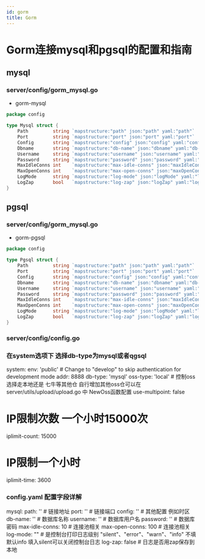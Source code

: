 ```yaml
---
id: gorm
title: Gorm
---
```


# Gorm连接mysql和pgsql的配置和指南

## mysql

### server/config/gorm_mysql.go

- gorm-mysql

```go
package config

type Mysql struct {
	Path         string `mapstructure:"path" json:"path" yaml:"path"`                             // 服务器地址
	Port         string `mapstructure:"port" json:"port" yaml:"port"`                             // 端口
	Config       string `mapstructure:"config" json:"config" yaml:"config"`                       // 高级配置
	Dbname       string `mapstructure:"db-name" json:"dbname" yaml:"db-name"`                     // 数据库名
	Username     string `mapstructure:"username" json:"username" yaml:"username"`                 // 数据库用户名
	Password     string `mapstructure:"password" json:"password" yaml:"password"`                 // 数据库密码
	MaxIdleConns int    `mapstructure:"max-idle-conns" json:"maxIdleConns" yaml:"max-idle-conns"` // 空闲中的最大连接数
	MaxOpenConns int    `mapstructure:"max-open-conns" json:"maxOpenConns" yaml:"max-open-conns"` // 打开到数据库的最大连接数
	LogMode      string `mapstructure:"log-mode" json:"logMode" yaml:"log-mode"`                  // 是否开启Gorm全局日志
	LogZap       bool   `mapstructure:"log-zap" json:"logZap" yaml:"log-zap"`                     // 是否通过zap写入日志文件
}
```

## pgsql

### server/config/gorm_mysql.go

- gorm-pgsql

```go
package config

type Pgsql struct {
	Path         string `mapstructure:"path" json:"path" yaml:"path"`                             // 服务器地址:端口
	Port         string `mapstructure:"port" json:"port" yaml:"port"`                             //:端口
	Config       string `mapstructure:"config" json:"config" yaml:"config"`                       // 高级配置
	Dbname       string `mapstructure:"db-name" json:"dbname" yaml:"db-name"`                     // 数据库名
	Username     string `mapstructure:"username" json:"username" yaml:"username"`                 // 数据库用户名
	Password     string `mapstructure:"password" json:"password" yaml:"password"`                 // 数据库密码
	MaxIdleConns int    `mapstructure:"max-idle-conns" json:"maxIdleConns" yaml:"max-idle-conns"` // 空闲中的最大连接数
	MaxOpenConns int    `mapstructure:"max-open-conns" json:"maxOpenConns" yaml:"max-open-conns"` // 打开到数据库的最大连接数
	LogMode      string `mapstructure:"log-mode" json:"logMode" yaml:"log-mode"`                  // 是否开启Gorm全局日志
	LogZap       bool   `mapstructure:"log-zap" json:"logZap" yaml:"log-zap"`                     // 是否通过zap写入日志文件
}
```

### server/config/config.go

### 在system选项下 选择db-type为mysql或者qgsql

system:
  env: 'public'  # Change to "develop" to skip authentication for development mode
  addr: 8888
  db-type: 'mysql'
  oss-type: 'local'    # 控制oss选择走本地还是 七牛等其他仓 自行增加其他oss仓可以在 server/utils/upload/upload.go 中 NewOss函数配置
  use-multipoint: false
  # IP限制次数 一个小时15000次
  iplimit-count: 15000
  #  IP限制一个小时
  iplimit-time: 3600


### config.yaml 配置字段详解

mysql:
  path: ''   # 链接地址
  port: ''   # 链接端口
  config: ''  # 其他配置 例如时区
  db-name: ''  # 数据库名称
  username: '' # 数据库用户名
  password: '' # 数据库密码
  max-idle-conns: 10 # 连接池相关
  max-open-conns: 100 # 连接池相关
  log-mode: "" # 是控制台打印日志级别 "silent"、"error"、"warn"、"info" 不填默认info  填入silent可以关闭控制台日志
  log-zap: false # 日志是否用zap保存到本地